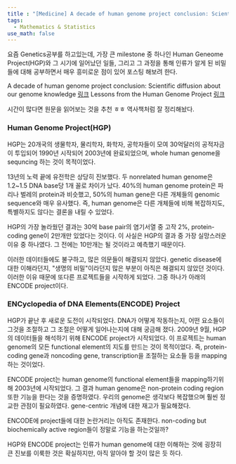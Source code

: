 ```yaml
---
title : "[Medicine] A decade of human genome project conclusion: Scientific diffusion about our genome knowledge"
tags:
  - Mathematics & Statistics
use_math: false
---
```


요즘 Genetics공부를 하고있는데, 가장 큰 milestone 중 하나인 Human Geneome Project(HGP)와 그 시기에 일어났던 일들, 그리고 그 과정을 통해 인류가 알게 된 비밀들에 대해 공부하면서 매우 흥미로운 점이 있어 포스팅 해보려 한다.

A decade of human genome project conclusion: Scientific diffusion about our genome knowledge
[링크](https://iubmb.onlinelibrary.wiley.com/doi/full/10.1002/bmb.20952)
Lessons from the Human Genome Project
[링크](https://www.youtube.com/watch?v=qOW5e4BgEa4)

시간이 많다면 원문을 읽어보는 것을 추천 ㅎㅎ 역사책처럼 잘 정리해놨다.

### Human Genome Project(HGP)
HGP는 20개국의 생물학자, 물리학자, 화학자, 공학자들이 모여 30억달러의 공적자금이 투입되어 1990년 시작되어 2003년에 완료되었으며, whole human genome을 sequncing 하는 것이 목적이었다.  
  
13년의 노력 끝에 유전학은 상당히 진보했다. 두 nonrelated human genome은 1.2~1.5 DNA base당 1개 꼴로 차이가 났다. 40%의 human genome protein은 파리나 벌레의 protein과 비슷했고, 50%의 human gene은 다른 개체들의 genomic sequence와 매우 유사했다. 즉, human genome은 다른 개체들에 비해 복잡하지도, 특별하지도 않다는 결론을 내릴 수 있었다.  
   
HGP의 가장 놀라웠던 결과는 30억 base pair의 염기서열 중 고작 2%, protein-coding gene이 2만개만 있었다는 것이다. 이 사실은 HGP의 결과 중 가장 실망스러운 이유 중 하나였다. 그 전에는 10만개는 될 것이라고 예측했기 때문이다.  

이러한 데이터들에도 불구하고, 많은 의문들이 해결되지 않았다. genetic disease에 대한 이해라던지, "생명의 비밀"이라던지 많은 부분이 아직은 해결되지 않았던 것이다. 이러한 이유 때문에 또다른 프로젝트들을 시작하게 되었다. 그중 하나가 아래의 ENCODE project이다.

### ENCyclopedia of DNA Elements(ENCODE) Project
HGP가 끝난 후 새로운 도전이 시작되었다. DNA가 어떻게 작동하는지, 어떤 요소들이 그것을 조절하고 그 조절은 어떻게 일어나는지에 대해 궁금해 졌다. 2009년 9월, HGP의 데이터들을 해석하기 위해 ENCODE project가 시작되었다. 이 프로젝트는 human genome의 모든 functional element의 지도를 만드는 것이 목적이었다. 즉, protein-coding gene과 noncoding gene, transcription을 조절하는 요소들 등을 mapping하는 것이었다.  
  
  
ENCODE project는 human genome의 functional element들을 mapping하기위해 2003년에 시작되었다. 그 결과 human genome은 non-protein coding region또한 기능을 한다는 것을 증명하였다. 우리의 genome은 생각보다 복잡했으며 훨씬 정교한 관점이 필요하였다. gene-centric 개념에 대한 재고가 필요해졌다.   

ENCODE에 project들에 대한 논란거리는 아직도 존재한다. non-coding but biochemically active region들이 정말로 기능을 하는것일까?  

HGP와 ENCODE project는 인류가 human genome에 대한 이해하는 것에 굉장히 큰 진보를 이룩한 것은 확실하지만, 아직 알아야 할 것이 많은 듯 하다. 
